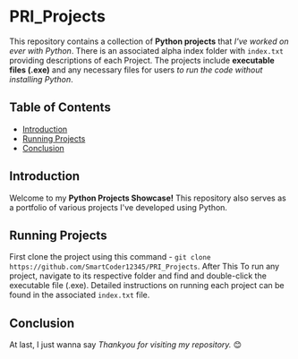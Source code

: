 # PRI_Projects
This repository contains a collection of **Python projects** that *I've worked on ever with Python*. There is an associated alpha index folder with `index.txt` providing descriptions of each Project. The projects include **executable files (.exe)** and any necessary files for users *to run the code without installing Python*.

## Table of Contents

- [Introduction](#introduction)
- [Running Projects](#running-projects)
- [Conclusion](#conclusion)

## Introduction

Welcome to my **Python Projects Showcase!** This repository also serves as a portfolio of various projects I've developed using Python.

## Running Projects

First clone the project using this command - `git clone https://github.com/SmartCoder12345/PRI_Projects`. After This To run any project, navigate to its respective folder and find and double-click the executable file (.exe). Detailed instructions on running each project can be found in the associated `index.txt` file.

## Conclusion

At last, I just wanna say *Thankyou for visiting my repository.* 😊
